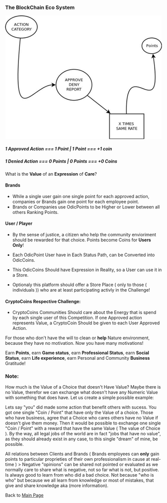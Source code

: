 ### The BlockChain Eco System

![](../../../../images/Points.jpg)

##### 1 Approved Action === 1 Point | 1 Point === +1 coin

##### 1 Denied Action === 0 Points | 0 Points === +0 Coins

What is the **Value** of an **Expression** of **Care**?

#### Brands
- While a single user gain one single point for each approved action, companies or Brands gain one point for each employee point.
- Brands or Companies use OdicPoints to be Higher or Lower between all others Ranking Points.

#### User / Player
- By the sense of justice, a citizen who help the community envioriment should be rewarded for that choice. Points become Coins for **Users Only**!

- Each OdicPoint User have in Each Status Path, can be Converted into OdicCoins.
- This OdicCoins Should have Expression in Reality, so a User can use it in a Store.
- Optionaly this platform should offer a Store Place ( only to those ( individuals )) who are at least participating activly in the Challenge!

#### CryptoCoins Respective Challenge:
- CryptoCoins Communities Should care about the Energy that is spend by each single user of this Competition. If one Approved action represents Value, a CryptoCoin Should be given to each User Approved Action.

For those who don't have the will to clean or **help** Nature environment, because they have no motivation.  Now you have many motivations!

Earn **Points**, earn **Game status**, earn **Professional Status**, earn **Social Status**, earn **Life experience**, earn Personal and Community **Business** Gratitude!

### Note: 

How much is the Value of a Choice that doesn't Have Value? Maybe there is no Value, therefor we can exchange what doesn't have any Numeric Value with something that does have. Let us create a simple possible example:

Lets say "you" did made some action that benefit others with sucess. You got one single "Coin / Point" that have only the Value of a choice. Those who have business, agree that a Choice who cares others have no Value if doesn't give them money. Then it would be possible to exchange one single "Coin / Point" with a reward that have the same Value ( The value of Choice ). By the way, all legal jobs of the world are in fact "jobs that have no value", as they should already exist in any case, to this single "dream" of mine, be possible.

All relations between Clients and Brands ( Brands employees can <b>only</b> gain points to particular proprieties of their own professionalism in cause at real-time ) > Negative "opinions" can be shared not pointed or evaluated as we normally care to share what is negative, not so far what is not, but positive. Is always good to learn from who did a bad choice. Not because "who is who" but because we all learn from knowledge or most of mistakes, that give and share knowledge aka (more information).

Back to [Main Page](../../Tao.md)
